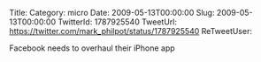 Title: 
Category: micro
Date: 2009-05-13T00:00:00
Slug: 2009-05-13T00:00:00
TwitterId: 1787925540
TweetUrl: https://twitter.com/mark_philpot/status/1787925540
ReTweetUser: 

Facebook needs to overhaul their iPhone app